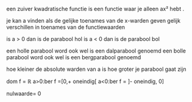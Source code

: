 een zuiver kwadratische functie is een functie waar je alleen ax² hebt . 

je kan a vinden als de gelijke toenames van de x-warden geven gelijk verschillen in toenames van de functiewaarden 


is a > 0 dan is de parabool hol
is a < 0 dan is de parabool bol 

een holle parabool word ook wel is een dalparabool genoemd
een bolle parabool word ook wel is een bergparabool genoemd

hoe kleiner de absolute warden van a is hoe groter je parabool gaat zijn 

dom f = $\mathbb{R}$
a>0:ber f =[0,+ oneindig[
a<0:ber f = ]- oneindig, 0]

nulwaarde= 0

